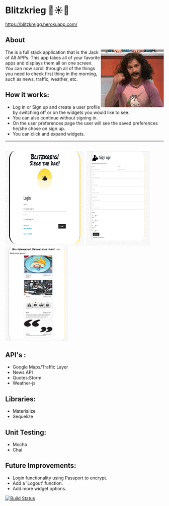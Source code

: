 # Blitzkrieg 👾☀️🔫

https://blitzkreigg.herokuapp.com/


## About

<img align="right" width="200" height="183" src="public/images/magic.gif">

The is a full stack application that is the Jack of All APPs. This app takes all of your favorite apps and displays them all on one screen. You can now scroll through all of the things you need to check first thing in the morning, such as news, traffic, weather, etc.

## How it works:
* Log in or Sign up and create a user profile by switching off or on the widgets you would like to see.
* You can also continue without signing in.
* On the user preferences page the user will see the saved preferences he/she chose on sign up.
* You can click and expand widgets.

---------------------------------------------------------------------------------------
<br>

<kbd>
  <img src="public/images/Blitzkreig.png" width="250" height="300"/>
</kbd>

<kbd>
  <img src="public/images/signupPage.png" width="200" height="300"/>
</kbd>

<kbd>
  <img src="public/images/seigetheday.png" width="200" height="300"/>
</kbd>


## API's :

* Google Maps/Traffic Layer
* News API
* Quotes:Storm
* Weather-js

## Libraries:
* Materialize
* Sequelize

## Unit Testing:
* Mocha
* Chai

## Future Improvements:
* Login functionality using Passport to encrypt.
* Add a 'Logout' function.
* Add more widget options.


[![Build Status](https://travis-ci.com/rachaelbelle/team1Project2.svg?branch=master)](https://travis-ci.com/rachaelbelle/team1Project2)
